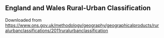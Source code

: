 England and Wales Rural-Urban Classification
--

Downloaded from https://www.ons.gov.uk/methodology/geography/geographicalproducts/ruralurbanclassifications/2011ruralurbanclassification
